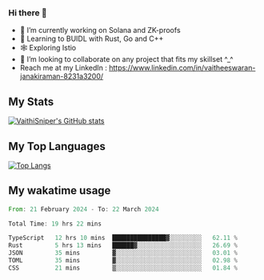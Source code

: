 ### Hi there 👋

- 🔭 I’m currently working on Solana and ZK-proofs
- 📖 Learning to BUIDL with Rust, Go and C++
- 🕸️ Exploring Istio
- 👯 I’m looking to collaborate on any project that fits my skillset ^_^
- Reach me at my LinkedIn : https://www.linkedin.com/in/vaitheeswaran-janakiraman-8231a3200/

## My Stats
[![VaithiSniper's GitHub stats](https://github-readme-stats.vercel.app/api?username=VaithiSniper&hide=stars&theme=radical)](https://github.com/anuraghazra/github-readme-stats)

## My Top Languages

[![Top Langs](https://github-readme-stats.vercel.app/api/top-langs/?username=VaithiSniper&layout=compact)](https://github.com/anuraghazra/github-readme-stats)

## My wakatime usage

<!--START_SECTION:waka-->

```rust
From: 21 February 2024 - To: 22 March 2024

Total Time: 19 hrs 22 mins

TypeScript   12 hrs 10 mins  ███████████████▓░░░░░░░░░   62.11 %
Rust         5 hrs 13 mins   ██████▓░░░░░░░░░░░░░░░░░░   26.69 %
JSON         35 mins         ▓░░░░░░░░░░░░░░░░░░░░░░░░   03.01 %
TOML         35 mins         ▓░░░░░░░░░░░░░░░░░░░░░░░░   02.98 %
CSS          21 mins         ▒░░░░░░░░░░░░░░░░░░░░░░░░   01.84 %
```

<!--END_SECTION:waka-->
